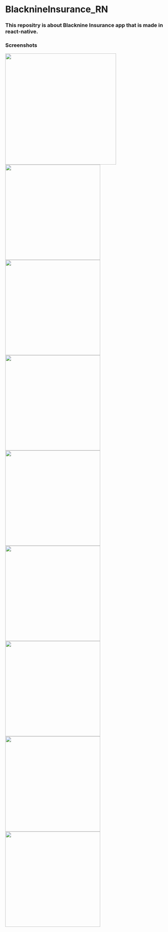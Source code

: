 # BlacknineInsurance_RN

### This repositry is about Blacknine Insurance app that is made in react-native.

### Screenshots
<img src =Screenshots/A.png width="350">

<img src =Screenshots/B.png width="300">

<img src =Screenshots/C.png width="300">

<img src =Screenshots/D.png width="300">

<img src =Screenshots/E.png width="300">

<img src =Screenshots/F.png width="300">

<img src =Screenshots/G.png width="300">

<img src =Screenshots/H.png width="300">

<img src =Screenshots/I.png width="300">
